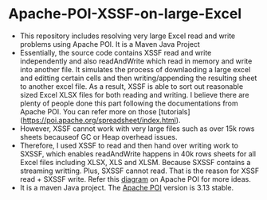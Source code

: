 # Apache-POI-XSSF-on-large-Excel
* This repository includes resolving very large Excel read and write problems using Apache POI. It is a Maven Java Project 
* Essentially, the source code contains XSSF read and write independently and also readAndWrite which read in memory and write into another file. It simulates the process of downlaoding a large excel and editting certain cells and then writing/appending the resulting sheet to another excel file. As a result, XSSF is able to sort out reasonable sized Excel XLSX files for both reading and writing. I believe there are plenty of people done this part following the documentations from Apache POI. You can refer more on those [tutorials] (https://poi.apache.org/spreadsheet/index.html).
* However, XSSF cannot work with very large files such as over 15k rows sheets becauseof GC or Heap overhead issues.
* Therefore, I used XSSF to read and then hand over writing work to SXSSF, which enables readAndWrite happens in 40k rows sheets for all Excel files including XLSX, XLS and XLSM. Because SXSSF contains a streaming writting. Plus, SXSSF cannot read. That is the reason for XSSF read + SXSSF write. Refer this [diagram](https://poi.apache.org/spreadsheet/index.html) on Apache POI for more ideas.
* It is a maven Java project. The [Apache POI](https://poi.apache.org/download.html) version is 3.13 stable.
